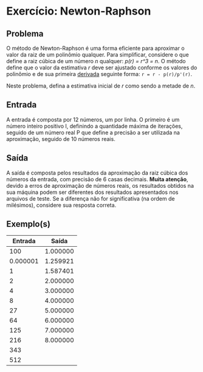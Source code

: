 Exercício: Newton-Raphson
=========================


Problema
--------

O método de Newton-Raphson é uma forma eficiente para aproximar o valor da raiz de um polinômio qualquer. Para simplificar, considere o que define a raiz cúbica de um número _n_ qualquer: _p(r) = r^3 = n_. O método define que o valor da estimativa _r_ deve ser ajustado conforme os valores do polinômio e de sua primeira [derivada](https://pt.wikipedia.org/wiki/Derivada) seguinte forma: `r = r - p(r)/p'(r)`.

Neste problema, defina a estimativa inicial de _r_ como sendo a metade de _n_.

Entrada
-------

A entrada é composta por 12 números, um por linha. O primeiro é um número inteiro positivo I, definindo a quantidade máxima de iterações, seguido de um número real P que define a precisão a ser utilizada na aproximação, seguido de 10 números reais.


Saída
-----

A saída é composta pelos resultados da aproximação da raiz cúbica dos números da entrada, com precisão de 6 casas decimais. __Muita atenção__, devido a erros de aproximação de números reais, os resultados obtidos na sua máquina podem ser diferentes dos resultados apresentados nos arquivos de teste. Se a diferença não for significativa (na ordem de milésimos), considere sua resposta correta.


Exemplo(s)
----------

| Entrada  | Saída    |
|----------|----------|
| 100      | 1.000000 |
| 0.000001 | 1.259921 |
| 1        | 1.587401 |
| 2        | 2.000000 |
| 4        | 3.000000 |
| 8        | 4.000000 |
| 27       | 5.000000 |
| 64       | 6.000000 |
| 125      | 7.000000 |
| 216      | 8.000000 |
| 343	   |          |
| 512      |          |
